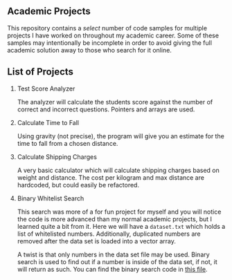 ## Academic Projects

This repository contains a *select* number of code samples for multiple projects I have worked on throughout my academic career. Some of these samples may intentionally be incomplete in order to avoid giving the full academic solution away to those who search for it online.

## List of Projects

1. Test Score Analyzer

   The analyzer will calculate the students score against the number of correct and incorrect questions. Pointers and arrays are used.

2. Calculate Time to Fall

   Using gravity (not precise), the program will give you an estimate for the time to fall from a chosen distance.

3. Calculate Shipping Charges

   A very basic calculator which will calculate shipping charges based on weight and distance. The cost per kilogram and max distance are hardcoded, but could easily be refactored.

4. Binary Whitelist Search

   This search was more of a for fun project for myself and you will notice the code is more advanced than my normal academic projects, but I learned quite a bit from it. Here we will have a `dataset.txt` which holds a list of whitelisted numbers. Additionally, duplicated numbers are removed after the data set is loaded into a vector array.  

   A twist is that only numbers in the data set file may be used. Binary search is used to find out if a number is inside of the data set, if not, it will return as such. You can find the binary search code in [this file](Binary%20Whitelist%20Search/WhitelistBinary/BinarySearch.h).